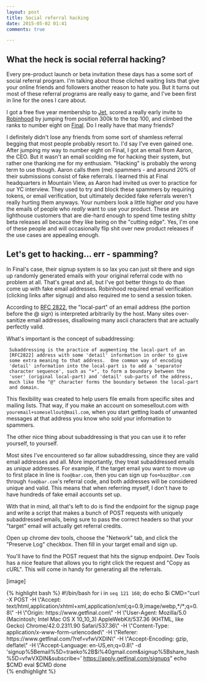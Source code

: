 ```yaml
---
layout: post
title: Social referral hacking
date: 2015-05-02 01:41
comments: true

---
```


## What the heck is social referral hacking?

Every pre-product launch or beta invitation these days has a some sort of social
referral program.  I'm talking about those cliched waiting lists that give your
online friends and followers another reason to hate you.  But it turns out most
of these referral programs are really easy to game, and I've been first in line
for the ones I care about.

I got a free five year membership to [Jet](//jet.com), scored a really early
invite to [Robinhood](//robinhood.com) by jumping from position 300k to the top
100, and climbed the ranks to number eight on [Final](//getfinal.com). Do I
really have that many friends?

I definitely didn't lose any friends from some sort of shamless referral begging
that most people probably resort to. I'd say I've even gained one. After jumping
my way to number eight on Final, I got an email from Aaron, the CEO. But it
wasn't an email scolding me for hacking their system, but rather one thanking me
for my enthusiam.  "Hacking" is probably the wrong term to use though. Aaron
calls them (me) spammers - and around 20% of their submissions consist of fake
referrals. I learned this at Final headquarters in Mountain View, as Aaron
had invited us over to practice for our YC interview. They used to try and block
these spammers by requiring tokens, or email verification, but ultimately
decided fake referrals weren't really hurting them anyways.  Your numbers look a
little higher *and* you have the emails of people who *really* want to use your
product. These are lighthouse customers that are die-hard enough to spend time
testing shitty beta releases all because they like being on the "cutting edge".
Yes, I'm one of these people and will occasionally flip shit over new product
releases if the use cases are appealing enough.

## Let's get to hacking... err - spamming?

In Final's case, their signup system is so lax you can just sit there and sign
up randomly generated emails with your original referral code with no problem at
all. That's great and all, but I've got better things to do than come up with
fake email addresses. Robinhood required email verification (clicking links
after signup) and also required me to send a session token.

According to [RFC 2822](http://tools.ietf.org/html/rfc2822#section-3.4.1), the
"local-part" of an email address (the portion before the @ sign) is 
interpreted arbitrarily by the host. Many sites over-sanitize email addresses,
disallowing many ascii characters that are actually perfectly valid. 

What's important is the concept of subaddressing: 

>
     Subaddressing is the practice of augmenting the local-part of an
     [RFC2822] address with some 'detail' information in order to give
     some extra meaning to that address.  One common way of encoding
     'detail' information into the local-part is to add a 'separator
     character sequence', such as "+", to form a boundary between the
     'user' (original local-part) and 'detail' sub-parts of the address,
     much like the "@" character forms the boundary between the local-part
     and domain.

This flexibility was created to help users file emails from specific sites and
mailing lists. That way, if you make an account on somesellout.com with
`youremail+somesellout@mail.com`, when you start getting loads of unwanted
messages at that address you know who sold your information to spammers.

The other nice thing about subaddressing is that you can use it to refer
yourself, to yourself. 

Most sites I've encountered so far allow subaddressing, since they are valid
email addresses and all. More importantly, they treat subaddressed emails as
*unique* addresses. For example, if the target email you want to move up to
first place in line is `foo@bar.com`, then you can sign up `foo+baz@bar.com`
through `foo@bar.com`'s referral code, and both addresses will be considered
unique and valid. This means that when referring myself, I don't have to have
hundreds of fake email accounts set up. 

With that in mind, all that's left to do is find the endpoint for the signup
page and write a script that makes a bunch of POST requests with uniquely
subaddressed emails, being sure to pass the correct headers so that your
"target" email will actually get referral credits.

Open up chrome dev tools, choose the "Network" tab, and click the "Preserve Log"
checkbox. Then fill in your target email and sign up.

You'll have to find the POST request that hits the signup endpoint. Dev Tools
has a nice feature that allows you to right click the request and "Copy as
cURL". This will come in handy for generating all the referrals.

[image]

{% highlight bash %}
#!/bin/bash
for i in `seq 121 160`;
  do
    echo $i
    CMD="curl -X POST -H \"Accept: text/html,application/xhtml+xml,application/xml;q=0.9,image/webp,*/*;q=0.8\" -H \"Origin: https://www.getfinal.com\" -H \"User-Agent: Mozilla/5.0 (Macintosh; Intel Mac OS X 10_10_3) AppleWebKit/537.36 (KHTML, like Gecko) Chrome/42.0.2311.90 Safari/537.36\" -H \"Content-Type: application/x-www-form-urlencoded\" -H \"Referer: https://www.getfinal.com/?ref=vfwVXDlN\" -H \"Accept-Encoding: gzip, deflate\" -H \"Accept-Language: en-US,en;q=0.8\" -d 'signup%5Bemail%5D=traeko%2B$i%40gmail.com&signup%5Bshare_hash%5D=vfwVXDlN&subscribe=' https://apply.getfinal.com/signups"
    echo $CMD
    eval $CMD
  done  
{% endhighlight %}
